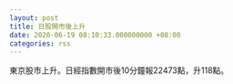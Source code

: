 ```yaml
---
layout: post
title: 日股開市後上升
date: 2020-06-19 08:10:33.000000000 +08:00
categories: rss
---
```


東京股市上升。日經指數開市後10分鐘報22473點，升118點。
